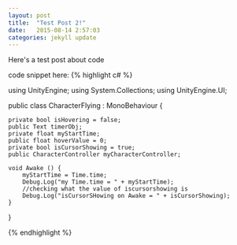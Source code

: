 ```yaml
---
layout: post
title:  "Test Post 2!"
date:   2015-08-14 2:57:03
categories: jekyll update
---
```

<!-- 
You'll find this post in your `_posts` directory - edit this post and re-build (or run with the `-w` switch) to see your changes!
To add new posts, simply add a file in the `_posts` directory that follows the convention: YYYY-MM-DD-name-of-post.ext.

Jekyll also offers powerful support for code snippets:

{% highlight ruby %}
def print_hi(name)
  puts "Hi, #{name}"
end
print_hi('Tom')
#=> prints 'Hi, Tom' to STDOUT.
{% endhighlight %}

Check out the [Jekyll docs][jekyll] for more info on how to get the most out of Jekyll. File all bugs/feature requests at [Jekyll's GitHub repo][jekyll-gh].

[jekyll-gh]: https://github.com/jekyll/jekyll
[jekyll]:    http://jekyllrb.com

-->

Here's a test post about code

code snippet here: 
{% highlight c# %}

using UnityEngine;
using System.Collections;
using UnityEngine.UI;

public class CharacterFlying : MonoBehaviour {

	private bool isHovering = false;
	public Text timerObj;
	private float myStartTime;
	public float hoverValue = 0;
	private bool isCursorShowing = true;
	public CharacterController myCharacterController;
	
	void Awake () {
		myStartTime = Time.time;
		Debug.Log("my Time.time = " + myStartTime);
		//checking what the value of iscursorshowing is
		Debug.Log("isCursorSHowing on Awake = " + isCursorShowing);
	}
}

{% endhighlight %}
